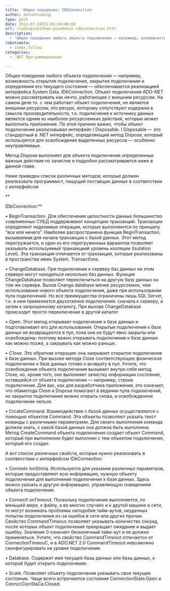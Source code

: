 ```yaml
---
title: 'Общее поведение: IDbConnection'
author: dotnetcoding
type: post
date: 2012-07-24T21:03:04+00:00
url: /coding/obshhee-povedenie-idbconnection.html
description:
  - 'Общее поведение любого объекта подключения — например, возможность открытия подключения, закрытия подключения и определения его текущего состояния — обеспечивается реализацией интерфейса System Data. '
robotsmeta:
  - index,follow
categories:
  - .NET Программирование

---
```

Общее поведение любого объекта подключения — например, возможность открытия подключения, закрытия подключения и определения его текущего состояния — обеспечивается реализацией интерфейса System Data. <!--more-->IDbConnection. Объект подключения ADO-NET можно рассматривать как нечто, работающее с внешним ресурсом. На самом деле то. с чем работает объект подключения, не является внешним ресурсом; это ресурс, которому сопутствуют издержки в смысле производительности, т.к. подключение к источнику данных является одним из наиболее ресурсоемких действий, которые может выполнить приложение. По этой причине важио, чтобы объект подключения реализовывал интерфейс I Disposable. I Disposable — это стандартный в .NET интерфейс, определяющий метод Dispose, который используется для освобождения выделенных ресурсов — особенно неуправляемых.


  
Метод Dispose выполняет для объекта подключения определенные важные действия по зачистке и подробно рассматривается ниже в данной главе.

Ниже приведен список различных методов, которые должен реализовать программист, пишущий поставщик данных в соответствии с интерфейсом
  
**
  
IDbConnection:**

• BeginTransaction. Для обеспечения целостности данных большинство современных СУБД поддерживают концепцию транзакций. Транзакции определяют неделимые операции, которые выполняются по принципу “все или ничего”. Наиболее распространена функция BeginTransaction, вызываемая для начала транзакции с базой данных. Этот метод перегружается, и один из его перегруженных вариантов позволяет указывать используемый транзакцией уровень изоляции (Isolation Level). Эта транзакция отличается от транзакций, которые реализованы в пространстве имен System. Transact!ons. 

• ChangeDatabase. При подключении к серверу баз данных на этом сервере могут находиться несколько баз данных. Функция ChangeDatabase позволяет переключиться на другую базу данных на том же сервере. Вызов Сnange database менее ресурсоемок, чем использование нового объекта подключения, даже при использовании пула подключений. Но все преимущества ограничены лишь SQL Server, т.к. в нем применяется двухэтапное подключение: сначала к серверу, а затем к запрошенному каталогу, При вызове ChangeDatabase происходит просто переключение в другой каталог.

• Open. Этот метод открывает подключение к базе данных и подготавливает его дли использования. Открытые подключения к базе данных не возвращаются в пул, пока они не будут явно закрыты или освобождены: поэтому важно открывать подключения к базе данных как можно позже, а закрывать как можно раньше.

• С1ose. Это обратная операция: она закрывает открытое подключение к базе данных. При вызове метода Close соответствующее физическое подключение к базе данных готово к возврату в пул. Учтите, что освобождение объекта подключения вызывает внутри себя метод Close, но, кроме того, оно выполняет зачистку информации состояния, оставшейся от объекта подключения — например, строки подключения. Для вас, как для разработчика приложения, это означает, что обаметода Close и Dispose помогают в ведении пула подключений, но закрытое подключение можно открыть снова, а освобожденное подключение нельзя.

• CrcateCommand. Взаимодействие с базой данных осуществляется с помощью объектов Command. Эта объекты позволяют указать текст команды с различными параметрами. Для своего выполнения команда должна знать, с какой базой данных она должна быть выполнена. Метод CreateCommand объекта подключения создает объект Command, который при выполнении будет выполнен с тем объектом подключения, который его создал.
  
А вот список различных свойств, которые нужно реализовать в соответствии с интерфейсом IDbConnection:

• Conned&#187; lonStrinq. Используется для указания различных параметров, которые предоставляют всю информацию, нужную объекту подключения для выполнения подключения к базе данных. Здесь можно указать и другую информацию, управляющую поведением объекта подключения.

• Connect! onTimeout. Поскольку подключение выполняется, по меньшей мере, к файлу, а во многих случаях и к другой машине в сети, то могут возникать проблемы наподобие тайм-аутов, неудачных попыток подключения из-за ошибок в сети или других причин. Свойство CommandTimeouc позволяет указывать количество секунд, после которых объект подключения прекращает ожидание и выдает ошибку. Значение 0 означает бесконечный тайм-аут и не должно применяться. Учтите, что свойство ComrrandTimeout отличается от ConnectlonTimeouC, и в ADO.NET 2.0 CommandTimeout невозможно сконфигурировать на уровне подключения.

• Database. Содержит имя текущей базы данных или базы данных, к которой будет открыто подключеиие.

• Scate. Позволяет объекту подключения указывать свое текущее состояние. Чаще всего встречаются состояния ConnectionState.Open и ConnccCionStaCe.Closed.
